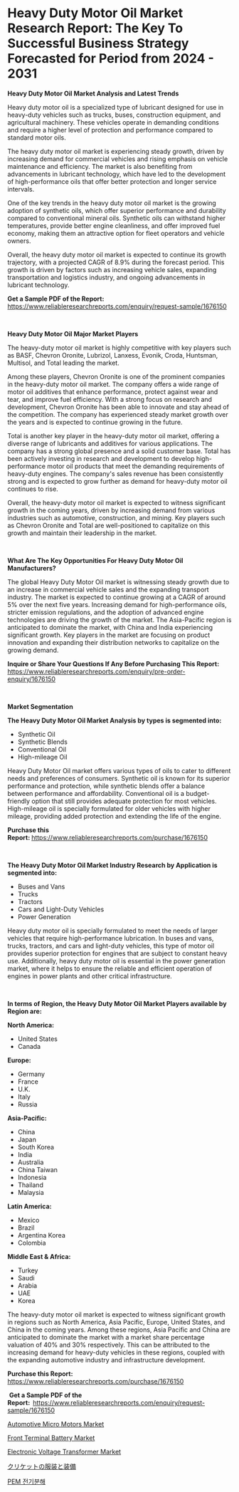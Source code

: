 <p><h1>Heavy Duty Motor Oil Market Research Report: The Key To Successful Business Strategy Forecasted for Period from 2024 - 2031</h1></p><p><strong>Heavy Duty Motor Oil Market Analysis and Latest Trends</strong></p>
<p><p>Heavy duty motor oil is a specialized type of lubricant designed for use in heavy-duty vehicles such as trucks, buses, construction equipment, and agricultural machinery. These vehicles operate in demanding conditions and require a higher level of protection and performance compared to standard motor oils.</p><p>The heavy duty motor oil market is experiencing steady growth, driven by increasing demand for commercial vehicles and rising emphasis on vehicle maintenance and efficiency. The market is also benefiting from advancements in lubricant technology, which have led to the development of high-performance oils that offer better protection and longer service intervals.</p><p>One of the key trends in the heavy duty motor oil market is the growing adoption of synthetic oils, which offer superior performance and durability compared to conventional mineral oils. Synthetic oils can withstand higher temperatures, provide better engine cleanliness, and offer improved fuel economy, making them an attractive option for fleet operators and vehicle owners.</p><p>Overall, the heavy duty motor oil market is expected to continue its growth trajectory, with a projected CAGR of 8.9% during the forecast period. This growth is driven by factors such as increasing vehicle sales, expanding transportation and logistics industry, and ongoing advancements in lubricant technology.</p></p>
<p><strong>Get a Sample PDF of the Report:&nbsp;</strong> <a href="https://www.reliableresearchreports.com/enquiry/request-sample/1676150">https://www.reliableresearchreports.com/enquiry/request-sample/1676150</a></p>
<p>&nbsp;</p>
<p><strong>Heavy Duty Motor Oil Major Market Players</strong></p>
<p><p>The heavy-duty motor oil market is highly competitive with key players such as BASF, Chevron Oronite, Lubrizol, Lanxess, Evonik, Croda, Huntsman, Multisol, and Total leading the market. </p><p>Among these players, Chevron Oronite is one of the prominent companies in the heavy-duty motor oil market. The company offers a wide range of motor oil additives that enhance performance, protect against wear and tear, and improve fuel efficiency. With a strong focus on research and development, Chevron Oronite has been able to innovate and stay ahead of the competition. The company has experienced steady market growth over the years and is expected to continue growing in the future. </p><p>Total is another key player in the heavy-duty motor oil market, offering a diverse range of lubricants and additives for various applications. The company has a strong global presence and a solid customer base. Total has been actively investing in research and development to develop high-performance motor oil products that meet the demanding requirements of heavy-duty engines. The company's sales revenue has been consistently strong and is expected to grow further as demand for heavy-duty motor oil continues to rise. </p><p>Overall, the heavy-duty motor oil market is expected to witness significant growth in the coming years, driven by increasing demand from various industries such as automotive, construction, and mining. Key players such as Chevron Oronite and Total are well-positioned to capitalize on this growth and maintain their leadership in the market.</p></p>
<p>&nbsp;</p>
<p><strong>What Are The Key Opportunities For Heavy Duty Motor Oil Manufacturers?</strong></p>
<p><p>The global Heavy Duty Motor Oil market is witnessing steady growth due to an increase in commercial vehicle sales and the expanding transport industry. The market is expected to continue growing at a CAGR of around 5% over the next five years. Increasing demand for high-performance oils, stricter emission regulations, and the adoption of advanced engine technologies are driving the growth of the market. The Asia-Pacific region is anticipated to dominate the market, with China and India experiencing significant growth. Key players in the market are focusing on product innovation and expanding their distribution networks to capitalize on the growing demand.</p></p>
<p><strong>Inquire or Share Your Questions If Any Before Purchasing This Report:</strong> <a href="https://www.reliableresearchreports.com/enquiry/pre-order-enquiry/1676150">https://www.reliableresearchreports.com/enquiry/pre-order-enquiry/1676150</a></p>
<p>&nbsp;</p>
<p><strong>Market Segmentation</strong></p>
<p><strong>The Heavy Duty Motor Oil Market Analysis by types is segmented into:</strong></p>
<p><ul><li>Synthetic Oil</li><li>Synthetic Blends</li><li>Conventional Oil</li><li>High-mileage Oil</li></ul></p>
<p><p>Heavy Duty Motor Oil market offers various types of oils to cater to different needs and preferences of consumers. Synthetic oil is known for its superior performance and protection, while synthetic blends offer a balance between performance and affordability. Conventional oil is a budget-friendly option that still provides adequate protection for most vehicles. High-mileage oil is specially formulated for older vehicles with higher mileage, providing added protection and extending the life of the engine.</p></p>
<p><strong>Purchase this Report:&nbsp;</strong><a href="https://www.reliableresearchreports.com/purchase/1676150">https://www.reliableresearchreports.com/purchase/1676150</a></p>
<p>&nbsp;</p>
<p><strong>The Heavy Duty Motor Oil Market Industry Research by Application is segmented into:</strong></p>
<p><ul><li>Buses and Vans</li><li>Trucks</li><li>Tractors</li><li>Cars and Light-Duty Vehicles</li><li>Power Generation</li></ul></p>
<p><p>Heavy duty motor oil is specially formulated to meet the needs of larger vehicles that require high-performance lubrication. In buses and vans, trucks, tractors, and cars and light-duty vehicles, this type of motor oil provides superior protection for engines that are subject to constant heavy use. Additionally, heavy duty motor oil is essential in the power generation market, where it helps to ensure the reliable and efficient operation of engines in power plants and other critical infrastructure.</p></p>
<p>&nbsp;</p>
<p><strong>In terms of Region, the Heavy Duty Motor Oil Market Players available by Region are:</strong></p>
<p>
    <p> <strong> North America: </strong>
        <ul>
            <li>United States</li>
            <li>Canada</li>
        </ul>
        </p> 
    <p> <strong> Europe: </strong>
        <ul>
            <li>Germany</li>
            <li>France</li>
            <li>U.K.</li>
            <li>Italy</li>
            <li>Russia</li>
        </ul>
        </p> 
    <p> <strong> Asia-Pacific: </strong>
        <ul>
            <li>China</li>
            <li>Japan</li>
            <li>South Korea</li>
            <li>India</li>
            <li>Australia</li>
            <li>China Taiwan</li>
            <li>Indonesia</li>
            <li>Thailand</li>
            <li>Malaysia</li>
        </ul>
        </p> 
    <p> <strong> Latin America: </strong>
        <ul>
            <li>Mexico</li>
            <li>Brazil</li>
            <li>Argentina Korea</li>
            <li>Colombia</li>
        </ul>
        </p> 
    <p> <strong> Middle East & Africa: </strong>
        <ul>
            <li>Turkey</li>
            <li>Saudi</li>
            <li>Arabia</li>
            <li>UAE</li>
            <li>Korea</li>
        </ul>
    </p>
    </p>
<p><p>The heavy-duty motor oil market is expected to witness significant growth in regions such as North America, Asia Pacific, Europe, United States, and China in the coming years. Among these regions, Asia Pacific and China are anticipated to dominate the market with a market share percentage valuation of 40% and 30% respectively. This can be attributed to the increasing demand for heavy-duty vehicles in these regions, coupled with the expanding automotive industry and infrastructure development.</p></p>
<p><strong>Purchase this Report: </strong><a href="https://www.reliableresearchreports.com/purchase/1676150">https://www.reliableresearchreports.com/purchase/1676150</a></p>
<p>&nbsp;<strong>Get a Sample PDF of the Report:&nbsp;&nbsp;</strong><a href="https://www.reliableresearchreports.com/enquiry/request-sample/1676150">https://www.reliableresearchreports.com/enquiry/request-sample/1676150</a></p>
<p><strong></strong></p>
<p><p><a href="https://issuu.com/reportprime-2/docs/automotive-micro-motors-market-size-2030.pptx">Automotive Micro Motors Market</a></p><p><a href="https://github.com/jodemen/Market-Research-Report-List-2/blob/main/front-terminal-battery-market.md">Front Terminal Battery Market</a></p><p><a href="https://github.com/Sarissaschmalingtr6fz2739/Market-Research-Report-List-1/blob/main/electronic-voltage-transformer-market.md">Electronic Voltage Transformer Market</a></p><p><a href="https://github.com/dzy793153605/Market-Research-Report-List-1/blob/main/267353916335.md">クリケットの服装と装備</a></p><p><a href="https://github.com/vseigx30c9a1j/Market-Research-Report-List-1/blob/main/293382415218.md">PEM 전기분해</a></p></p>